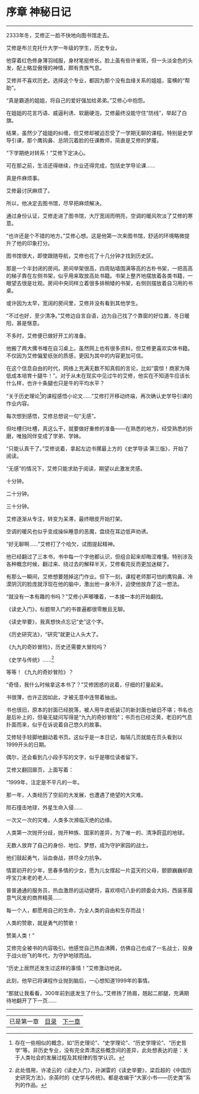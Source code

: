 # 序章 神秘日记
**************************************************

2333年冬，艾修正一脸不快地向图书馆走去。

艾修是布兰克托什大学一年级的学生，历史专业。

他穿着红色修身薄羽绒服，身材笔挺修长。脸上虽有些许雀斑，但一头淡金色的头发，配上略显傲慢的神情，颇有贵族气息。

艾修并不喜欢历史。选择这个专业，都因为那个没有血缘关系的姐姐，蛮横的“帮助”。

“真是霸道的姐姐，将自己的爱好强加给弟弟。”艾修心中抱怨。

在姐姐的花言巧语、威逼利诱、软磨硬泡，艾修最终没能守住“防线”，举起了白旗。

结果，虽然少了姐姐的纠缠，但艾修却被迫忍受了一学期无聊的课程。特别是史学导引课，那个鹰钩鼻、总阴沉着脸的任课教师，简直是艾修的梦魇。

“下学期绝对转系！”艾修下定决心。

可在那之前，生活还得继续，作业还得完成，包括史学导论课……

真是件麻烦事。

艾修最讨厌麻烦了。

所以，他决定去图书馆，尽早把麻烦解决。

通过身份认证，艾修走进了图书馆，大厅宽阔而明亮，空调的暖风吹淡了艾修的寒意。

“也许还是个不错的地方。”艾修心想。这是他第一次来图书馆，舒适的环境略微提升了他的印象打分。

图书馆很大，即使跟随导航，艾修也花了十几分钟才找到历史区。

那是一个半封闭的房间。房间举架很高，四周贴墙围满等高的古朴书架，一把高高的梯子靠在左侧书架，似乎用来取放高处书籍。书架上整齐地摆放着各类书籍，一眼望去很是壮观。房间中央同样立着很多排稍矮的书架，右侧则摆放着自习用的书桌。

或许因为太早，宽阔的房间里，艾修并没有看到其他学生。

“不过也好，至少清净。”艾修边自言自语，边为自己找了个靠窗的好位置，冬日暖阳，甚是惬意。

不多时，艾修便已做好开工的准备。

他搬了两大摞书堆在自习桌上。虽然网上也有很多资料，但艾修更喜欢实体书籍。不仅因为艾修偏爱纸张的质感，更因为其中的内容更加可信。

在这个信息自由的时代，网络上充满无数不知真假的言论，比如“震惊！商家为降低成本培育十腿牛！”。对于从未在现实中见过牛的艾修，他实在不知道牛应该长什么样，也许十条腿也只是牛的平均水平？

“关于历史理论[^theory]的课程感悟小论文……”艾修打开移动终端，再次确认史学导引课的作业内容。

每次想到感悟，艾修总想说一句“无感”。

但吐槽归吐槽，真这么干，就要做好重修的准备——在熟悉的地方，经受熟悉的折磨，唯独同伴变成了学弟、学妹。

“只能认真干了。”艾修说着，拿起左边书摞最上方的《史学导读·第三版》，开始了阅读。

“无感”的情况下，艾修只能求助于阅读，期望以此激发灵感。

十分钟。

二十分钟。

三十分钟。

艾修逐渐从专注，转变为呆滞，最终眼皮开始打架。

空调的暖风也似乎变成操纵睡意的恶魔，盘绕在耳边低声劝诱。

“好无聊啊……”艾修打了个哈欠，试图提起精神。

他已经翻过了三本书，书中每一个字他都认识，但组合起来却晦涩难懂。特别涉及各种概念时候，翻过来、绕过去的解释半天，艾修看完反而更加迷糊了。

有那么一瞬间，艾修想要翘掉这门作业。但下一刻，课程老师那可怕的鹰钩鼻、冷漠阴沉的脸庞就浮现在他的脑中，激出他一身冷汗，迫使他放弃了这一想法。

“就没有一本有趣的书吗？”艾修小声嘟囔着，一本接一本的开始翻找。

《读史入门》，标题带入门的书普遍都很零散且无聊。

《读史举要》，我真想快点忘记“史”这个字。

《历史研究法》，“研究”就更让人头大了。

《九九的奇妙冒险》，历史还需要大冒险吗？

《史学与传统》……[^book]

等等！《九九的奇妙冒险》？

“奇怪，我什么时候拿这本书了？”艾修困惑的说着，仔细的打量起来。

书很薄，也许正因如此，才被无意中连带着抽出。

书也很旧，原本的封面已经脱落，被人用牛皮纸装订的新封面也破旧不堪；书名也是后补上的，但毫无疑问写得是“九九的奇妙冒险”；书页也已经泛黄，老旧的气息扑面而来，似乎在诉说着自己悠久的故事。

艾修轻手轻脚地翻动着书页。这似乎是一本日记，每隔几页就能在页头看到以1999开头的日期。

偶尔，还会看到几小段手写的文字，似乎是哪位读者留下。

艾修又翻回扉页，上面写着：

“1999年，注定是不平凡的一年。

那一年，人类经历了空前的大发展，也遭遇了绝望的大灾难。

陨石撞击地球，外星生命入侵……

一次又一次的灾难，人类多次濒临灭绝的边缘。

人类第一次抛开分歧，抛开种族、国家的差异，为了唯一的、清净蔚蓝的地球。

无数人放弃了自己的身份、地位、梦想，成为守护家园的战士。

他们鼓起勇气，浴血奋战，拼尽全力抗争。

情窦初开的少年，思春多情的少女，愿为儿女撑起一片蓝天的父母，颤颤巍巍却直呼宝刀未老的老人……

普普通通的服务员，热血激昂的运动健将，喜欢唠叨八卦的顾委会大妈，西装革履意气风发的商界精英……

每一个人，都愿用自己的生命，为全人类的自由和生存而战！

人类的赞歌，就是勇气的赞歌！

赞美人类！”

艾修完全被书的内容吸引。他感觉自己热血沸腾，仿佛自己也成了一名战士，投身于战火纷飞的年代，为守护地球而战。

“历史上居然还发生过这样的事情！”艾修激动地说。

此刻，他早已将课程作业抛到脑后，一心想知道1999年的事情。

“那就让我看看，300年前到底发生了什么。”艾修扬了扬眉，翘起二郎腿，充满期待地翻开了下一页……

[^theory]:存在一些相似的概念，如“历史理论”、“史学理论”、“历史学理论”、“历史哲学”等。非历史专业，没有完全弄清这些概念间的差异，此处想表达的是：关于人类社会的发展过程及其规律的哲学认识。
[^book]:此处借用，许凌云的《读史入门》，孙渊雷的《读史举要》，梁启超的《中国历史研究方法》，余英时的《史学与传统》。都是收编于“大家小书——历史类”系列的作品。

**************************************************

| | | |
|-|-|-|
|已是第一章|[目录](../index)|[下一章](001)|
